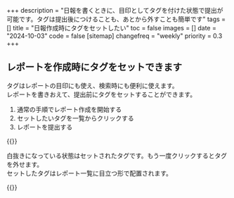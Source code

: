 +++
description = "日報を書くときに、目印としてタグを付けた状態で提出が可能です。タグは提出後につけることも、あとから外すことも簡単です"
tags = []
title = "日報作成時にタグをセットしたい"
toc = false
images = []
date = "2024-10-03"
code = false
[sitemap]
  changefreq = "weekly"
  priority = 0.3
+++

## レポートを作成時にタグをセットできます

タグはレポートの目印にも使え、検索時にも便利に使えます。  
レポートを書きおえて、提出前にタグをセットすることができます。  



1. 通常の手順でレポート作成を開始する
2. セットしたいタグを一覧からクリックする
3. レポートを提出する

{{<iTablet filename="setTag" msg="クリックするだけでタグを簡単につけられます" alice="pc">}}

白抜きになっている状態はセットされたタグです。もう一度クリックするとタグを外せます。  
セットしたタグはレポート一覧に目立つ形で配置されます。


{{<iTablet filename="reportList" msg="タグの付いたレポートは一覧表からもわかるので目立ちます" alice="pc">}}
